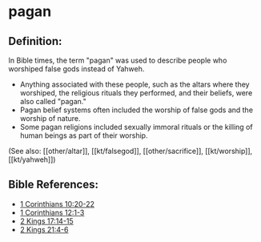 # pagan #

## Definition: ##

In Bible times, the term "pagan" was used to describe people who worshiped false gods instead of Yahweh.

* Anything associated with these people, such as the altars where they worshiped, the religious rituals they performed, and their beliefs, were also called "pagan."
* Pagan belief systems often included the worship of false gods and the worship of nature.
* Some pagan religions included sexually immoral rituals or the killing of human beings as part of their worship.

(See also: [[other/altar]], [[kt/falsegod]], [[other/sacrifice]], [[kt/worship]], [[kt/yahweh]])

## Bible References: ##

* [1 Corinthians 10:20-22](en/tn/1co/help/10/20)
* [1 Corinthians 12:1-3](en/tn/1co/help/12/01)
* [2 Kings 17:14-15](en/tn/2ki/help/17/14)
* [2 Kings 21:4-6](en/tn/2ki/help/21/04)